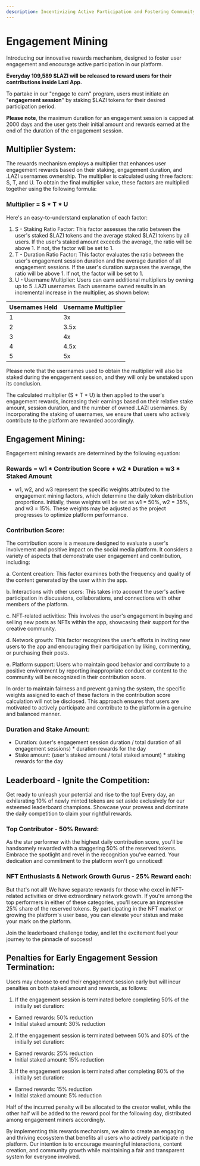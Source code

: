 ```yaml
---
description: Incentivizing Active Participation and Fostering Community Growth in LAZI
---
```


# Engagement Mining

Introducing our innovative rewards mechanism, designed to foster user engagement and encourage active participation in our platform.&#x20;

**Everyday 109,589 $LAZI will be released to reward users for their contributions inside Lazi App.**

To partake in our "engage to earn" program, users must initiate an "**engagement session**" by staking $LAZI tokens for their desired participation period.&#x20;

**Please note**, the maximum duration for an engagement session is capped at 2000 days and the user gets their initial amount and rewards earned at the end of the duration of the engagement session.

## Multiplier System:

The rewards mechanism employs a multiplier that enhances user engagement rewards based on their staking, engagement duration, and .LAZI usernames ownership. The multiplier is calculated using three factors: S, T, and U. To obtain the final multiplier value, these factors are multiplied together using the following formula:

### Multiplier = S \* T \* U

Here's an easy-to-understand explanation of each factor:

1. S - Staking Ratio Factor: This factor assesses the ratio between the user's staked $LAZI tokens and the average staked $LAZI tokens by all users. If the user's staked amount exceeds the average, the ratio will be above 1. If not, the factor will be set to 1.
2. T - Duration Ratio Factor: This factor evaluates the ratio between the user's engagement session duration and the average duration of all engagement sessions. If the user's duration surpasses the average, the ratio will be above 1. If not, the factor will be set to 1.
3. U - Username Multiplier: Users can earn additional multipliers by owning up to 5 .LAZI usernames. Each username owned results in an incremental increase in the multiplier, as shown below:

| Usernames Held | Username Multiplier |
| -------------- | ------------------- |
| 1              | 3x                  |
| 2              | 3.5x                |
| 3              | 4x                  |
| 4              | 4.5x                |
| 5              | 5x                  |

Please note that the usernames used to obtain the multiplier will also be staked during the engagement session, and they will only be unstaked upon its conclusion.

The calculated multiplier (S \* T \* U) is then applied to the user's engagement rewards, increasing their earnings based on their relative stake amount, session duration, and the number of owned .LAZI usernames. By incorporating the staking of usernames, we ensure that users who actively contribute to the platform are rewarded accordingly.

## Engagement Mining:

Engagement mining rewards are determined by the following equation:

### Rewards = w1 \* Contribution Score + w2 \* Duration + w3 \* Staked Amount

* w1, w2, and w3 represent the specific weights attributed to the engagement mining factors, which determine the daily token distribution proportions. Initially, these weights will be set as w1 = 50%, w2 = 35%, and w3 = 15%. These weights may be adjusted as the project progresses to optimize platform performance.

&#x20;

### Contribution Score:

The contribution score is a measure designed to evaluate a user's involvement and positive impact on the social media platform. It considers a variety of aspects that demonstrate user engagement and contribution, including:

a. Content creation: This factor examines both the frequency and quality of the content generated by the user within the app.

b. Interactions with other users: This takes into account the user's active participation in discussions, collaborations, and connections with other members of the platform.

c. NFT-related activities: This involves the user's engagement in buying and selling new posts as NFTs within the app, showcasing their support for the creative community.

d. Network growth: This factor recognizes the user's efforts in inviting new users to the app and encouraging their participation by liking, commenting, or purchasing their posts.

e. Platform support: Users who maintain good behavior and contribute to a positive environment by reporting inappropriate conduct or content to the community will be recognized in their contribution score.

In order to maintain fairness and prevent gaming the system, the specific weights assigned to each of these factors in the contribution score calculation will not be disclosed. This approach ensures that users are motivated to actively participate and contribute to the platform in a genuine and balanced manner.

### Duration and Stake Amount:

* Duration: (user's engagement session duration / total duration of all engagement sessions) \* duration rewards for the day
* Stake amount: (user's staked amount / total staked amount) \* staking rewards for the day

&#x20;

## Leaderboard - Ignite the Competition:

Get ready to unleash your potential and rise to the top! Every day, an exhilarating 10% of newly minted tokens are set aside exclusively for our esteemed leaderboard champions. Showcase your prowess and dominate the daily competition to claim your rightful rewards.

### **Top Contributor - 50% Reward:**

As the star performer with the highest daily contribution score, you'll be handsomely rewarded with a staggering 50% of the reserved tokens. Embrace the spotlight and revel in the recognition you've earned. Your dedication and commitment to the platform won't go unnoticed!

### **NFT Enthusiasts & Network Growth Gurus - 25% Reward each:**

But that's not all! We have separate rewards for those who excel in NFT-related activities or drive extraordinary network growth. If you're among the top performers in either of these categories, you'll secure an impressive 25% share of the reserved tokens. By participating in the NFT market or growing the platform's user base, you can elevate your status and make your mark on the platform.

Join the leaderboard challenge today, and let the excitement fuel your journey to the pinnacle of success!

&#x20;

## Penalties for Early Engagement Session Termination:

Users may choose to end their engagement session early but will incur penalties on both staked amount and rewards, as follows:

1. If the engagement session is terminated before completing 50% of the initially set duration:

* Earned rewards: 50% reduction
* Initial staked amount: 30% reduction

2. If the engagement session is terminated between 50% and 80% of the initially set duration:

* Earned rewards: 25% reduction
* Initial staked amount: 15% reduction

3. If the engagement session is terminated after completing 80% of the initially set duration:

* Earned rewards: 15% reduction
* Initial staked amount: 5% reduction

Half of the incurred penalty will be allocated to the creator wallet, while the other half will be added to the reward pool for the following day, distributed among engagement miners accordingly.

By implementing this rewards mechanism, we aim to create an engaging and thriving ecosystem that benefits all users who actively participate in the platform. Our intention is to encourage meaningful interactions, content creation, and community growth while maintaining a fair and transparent system for everyone involved.
